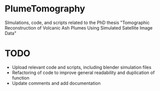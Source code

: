 # PlumeTomography
SImulations, code, and scripts related to the PhD thesis "Tomographic Reconstruction of Volcanic Ash Plumes Using Simulated Satellite Image Data"

# TODO
  - Upload relevant code and scripts, including blender simulation files
  - Refactoring of code to improve general readability and duplication of function
  - Update comments and add documentation
